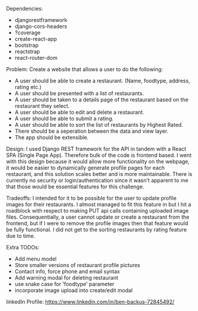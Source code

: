 Dependencies:
- djangorestframework
- django-cors-headers
- ?coverage
- create-react-app
- bootstrap
- reactstrap
- react-router-dom


Problem: Create a website that allows a user to do the following:
- A user should be able to create a restaurant. (Name, foodtype, address, rating etc.)
- A user should be presented with a list of restaurants.
- A user should be taken to a details page of the restaurant based on the restaurant they select.
- A user should be able to edit and delete a restaurant.
- A user should be able to submit a rating.
- A user should be able to sort the list of restaurants by Highest Rated.
- There should be a seperation between the data and view layer.
- The app should be extensible.


Design: I used Django REST framework for the API in tandem with a React SPA (Single Page App). Therefore bulk of the code is frontend based. I went with this design because it would allow more functionality on the webpage, it would be easier to dynamically generate profile pages for each restaurant, and this solution scales better and is more maintainable. There is currently no security or login/authentication since it wasn't apparent to me that those would be essential features for this challenge. 


Tradeoffs: I intended for it to be possible for the user to update profile images for their restaurants. I almost managed to fit this feature in but I hit a roadblock with respect to making PUT api calls containing uploaded image files. Consequentially, a user cannot update or create a restaurant from the frontend, but if I were to remove the profile images then that feature would be fully functional. I did not get to the sorting restaurants by rating feature due to time.


Extra TODOs:
- Add menu model
- Store smaller versions of restaurant profile pictures
- Contact info, force phone and email syntax
- Add warning modal for deleting restaurant
- use snake case for 'foodtype' parameter 
- incorporate image upload into create/edit modal



linkedIn Profile: https://www.linkedin.com/in/ben-backus-72845492/

